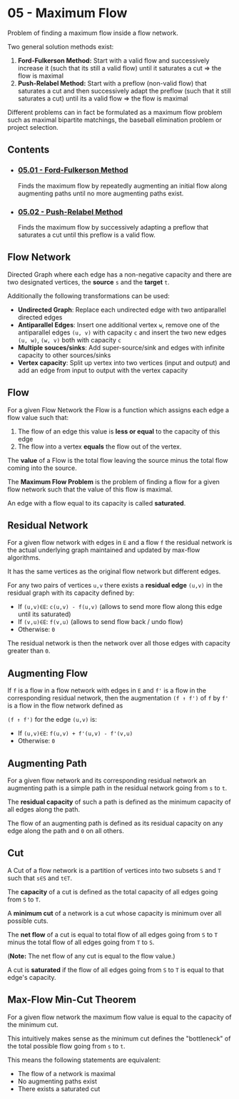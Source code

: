 # 05 - Maximum Flow
Problem of finding a maximum flow inside a flow network.

Two general solution methods exist:

1. **Ford-Fulkerson Method:** Start with a valid flow and successively increase it (such that its still a valid flow) until it saturates a cut => the flow is maximal
2. **Push-Relabel Method:** Start with a preflow (non-valid flow) that saturates a cut and then successively adapt the preflow (such that it still saturates a cut) until its a valid flow => the flow is maximal

Different problems can in fact be formulated as a maximum flow problem such as maximal bipartite matchings, the baseball elimination problem or project selection.

## Contents
- ### [05.01 - Ford-Fulkerson Method](05.01%20-%20Ford-Fulkerson%20Method)
    Finds the maximum flow by repeatedly augmenting an initial flow along augmenting paths until no more augmenting paths exist.
- ### [05.02 - Push-Relabel Method](05.02%20-%20Push-Relabel%20Method)
    Finds the maximum flow by successively adapting a preflow that saturates a cut until this preflow is a valid flow.

## Flow Network
Directed Graph where each edge has a non-negative capacity and there are two designated vertices, the **source** `s` and the **target** `t`.

Additionally the following transformations can be used:
- **Undirected Graph**: Replace each undirected edge with two antiparallel directed edges
- **Antiparallel Edges**: Insert one additional vertex `w`, remove one of the antiparallel edges `(u, v)` with capacity `c` and insert the two new edges `(u, w)`, `(w, v)` both with capacity `c`
- **Multiple souces/sinks**: Add super-source/sink and edges with infinite capacity to other sources/sinks
- **Vertex capacity**: Split up vertex into two vertices (input and output) and add an edge from input to output with the vertex capacity

## Flow
For a given Flow Network the Flow is a function which assigns each edge a flow value such that:
1. The flow of an edge this value is **less or equal** to the capacity of this edge 
2. The flow into a vertex **equals** the flow out of the vertex.

The **value** of a Flow is the total flow leaving the source minus the total flow coming into the source.

The **Maximum Flow Problem** is the problem of finding a flow for a given flow network such that the value of this flow is maximal.

An edge with a flow equal to its capacity is called **saturated**.

## Residual Network
For a given flow network with edges in `E` and a flow `f` the residual network is the actual underlying graph maintained and updated by max-flow algorithms.

It has the same vertices as the original flow network but different edges.

For any two pairs of vertices `u,v` there exists a **residual edge** `(u,v)` in the residual graph with its capacity defined by:
- If `(u,v)∈E`: `c(u,v) - f(u,v)` (allows to send more flow along this edge until its saturated)
- If `(v,u)∈E`: `f(v,u)` (allows to send flow back / undo flow)
- Otherwise: `0`

The residual network is then the network over all those edges with capacity greater than `0`.

## Augmenting Flow
If `f` is a flow in a flow network with edges in `E` and `f'` is a flow in the corresponding residual network, then the augmentation `(f ↑ f')` of `f` by `f'` is a flow in the flow network defined as

`(f ↑ f')` for the edge `(u,v)` is:
- If `(u,v)∈E`: `f(u,v) + f'(u,v) - f'(v,u)`
- Otherwise: `0`

## Augmenting Path
For a given flow network and its corresponding residual network an augmenting path is a simple path in the residual network going from `s` to `t`.

The **residual capacity** of such a path is defined as the minimum capacity of all edges along the path.

The flow of an augmenting path is defined as its residual capacity on any edge along the path and `0` on all others.

## Cut
A Cut of a flow network is a partition of vertices into two subsets `S` and `T` such that `s∈S` and `t∈T`.

The **capacity** of a cut is defined as the total capacity of all edges going from `S` to `T`.

A **minimum cut** of a network is a cut whose capacity is minimum over all possible cuts.

The **net flow** of a cut is equal to total flow of all edges going from `S` to `T` minus the total flow of all edges going from `T` to `S`.

(**Note:** The net flow of any cut is equal to the flow value.)

A cut is **saturated** if the flow of all edges going from `S` to `T` is equal to that edge's capacity.

## Max-Flow Min-Cut Theorem
For a given flow network the maximum flow value is equal to the capacity of the minimum cut.

This intuitively makes sense as the minimum cut defines the "bottleneck" of the total possible flow going from `s` to `t`.

This means the following statements are equivalent:
- The flow of a network is maximal
- No augmenting paths exist
- There exists a saturated cut
